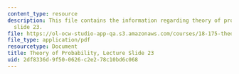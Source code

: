 ```yaml
---
content_type: resource
description: This file contains the information regarding theory of probability, lecture
  slide 23.
file: https://ol-ocw-studio-app-qa.s3.amazonaws.com/courses/18-175-theory-of-probability-spring-2014/2df8336d9f500626c2e278c10bd6c068_MIT18_175S14_Lecture23.pdf
file_type: application/pdf
resourcetype: Document
title: Theory of Probability, Lecture Slide 23
uid: 2df8336d-9f50-0626-c2e2-78c10bd6c068
---
```

